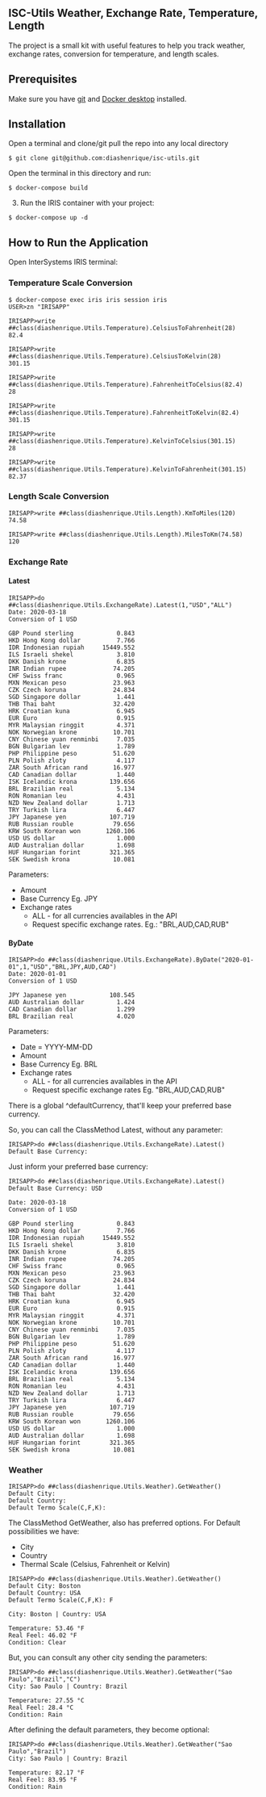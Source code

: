 ## ISC-Utils Weather, Exchange Rate, Temperature, Length
The project is a small kit with useful features to help you track weather, exchange rates, conversion for temperature, and length scales.

## Prerequisites
Make sure you have [git](https://git-scm.com/book/en/v2/Getting-Started-Installing-Git) and [Docker desktop](https://www.docker.com/products/docker-desktop) installed.

## Installation 

Open a terminal and clone/git pull the repo into any local directory

```
$ git clone git@github.com:diashenrique/isc-utils.git
```

Open the terminal in this directory and run:

```
$ docker-compose build
```

3. Run the IRIS container with your project:

```
$ docker-compose up -d
```

## How to Run the Application

Open InterSystems IRIS terminal:


### Temperature Scale Conversion
```
$ docker-compose exec iris iris session iris
USER>zn "IRISAPP"

IRISAPP>write ##class(diashenrique.Utils.Temperature).CelsiusToFahrenheit(28)
82.4

IRISAPP>write ##class(diashenrique.Utils.Temperature).CelsiusToKelvin(28)
301.15

IRISAPP>write ##class(diashenrique.Utils.Temperature).FahrenheitToCelsius(82.4)
28

IRISAPP>write ##class(diashenrique.Utils.Temperature).FahrenheitToKelvin(82.4)
301.15

IRISAPP>write ##class(diashenrique.Utils.Temperature).KelvinToCelsius(301.15)
28

IRISAPP>write ##class(diashenrique.Utils.Temperature).KelvinToFahrenheit(301.15)
82.37
```

### Length Scale Conversion

```
IRISAPP>write ##class(diashenrique.Utils.Length).KmToMiles(120)
74.58

IRISAPP>write ##class(diashenrique.Utils.Length).MilesToKm(74.58)
120
```

### Exchange Rate

#### Latest
```
IRISAPP>do ##class(diashenrique.Utils.ExchangeRate).Latest(1,"USD","ALL")
Date: 2020-03-18
Conversion of 1 USD

GBP Pound sterling            0.843
HKD Hong Kong dollar          7.766
IDR Indonesian rupiah     15449.552
ILS Israeli shekel            3.810
DKK Danish krone              6.835
INR Indian rupee             74.205
CHF Swiss franc               0.965
MXN Mexican peso             23.963
CZK Czech koruna             24.834
SGD Singapore dollar          1.441
THB Thai baht                32.420
HRK Croatian kuna             6.945
EUR Euro                      0.915
MYR Malaysian ringgit         4.371
NOK Norwegian krone          10.701
CNY Chinese yuan renminbi     7.035
BGN Bulgarian lev             1.789
PHP Philippine peso          51.620
PLN Polish zloty              4.117
ZAR South African rand       16.977
CAD Canadian dollar           1.440
ISK Icelandic krona         139.656
BRL Brazilian real            5.134
RON Romanian leu              4.431
NZD New Zealand dollar        1.713
TRY Turkish lira              6.447
JPY Japanese yen            107.719
RUB Russian rouble           79.656
KRW South Korean won       1260.106
USD US dollar                 1.000
AUD Australian dollar         1.698
HUF Hungarian forint        321.365
SEK Swedish krona            10.081
```
Parameters:
* Amount
* Base Currency Eg. JPY
* Exchange rates
  * ALL - for all currencies availables in the API
  * Request specific exchange rates. Eg.: "BRL,AUD,CAD,RUB"

#### ByDate

```
IRISAPP>do ##class(diashenrique.Utils.ExchangeRate).ByDate("2020-01-01",1,"USD","BRL,JPY,AUD,CAD")
Date: 2020-01-01
Conversion of 1 USD

JPY Japanese yen            108.545
AUD Australian dollar         1.424
CAD Canadian dollar           1.299
BRL Brazilian real            4.020
```
Parameters:
* Date = YYYY-MM-DD
* Amount
* Base Currency Eg. BRL
* Exchange rates
  * ALL - for all currencies availables in the API
  * Request specific exchange rates Eg. "BRL,AUD,CAD,RUB"
  
There is a global ^defaultCurrency, that'll keep your preferred base currency. 

So, you can call the ClassMethod Latest, without any parameter:
```
IRISAPP>do ##class(diashenrique.Utils.ExchangeRate).Latest()
Default Base Currency: 
```

Just inform your preferred base currency: 
```
IRISAPP>do ##class(diashenrique.Utils.ExchangeRate).Latest()
Default Base Currency: USD

Date: 2020-03-18
Conversion of 1 USD

GBP Pound sterling            0.843
HKD Hong Kong dollar          7.766
IDR Indonesian rupiah     15449.552
ILS Israeli shekel            3.810
DKK Danish krone              6.835
INR Indian rupee             74.205
CHF Swiss franc               0.965
MXN Mexican peso             23.963
CZK Czech koruna             24.834
SGD Singapore dollar          1.441
THB Thai baht                32.420
HRK Croatian kuna             6.945
EUR Euro                      0.915
MYR Malaysian ringgit         4.371
NOK Norwegian krone          10.701
CNY Chinese yuan renminbi     7.035
BGN Bulgarian lev             1.789
PHP Philippine peso          51.620
PLN Polish zloty              4.117
ZAR South African rand       16.977
CAD Canadian dollar           1.440
ISK Icelandic krona         139.656
BRL Brazilian real            5.134
RON Romanian leu              4.431
NZD New Zealand dollar        1.713
TRY Turkish lira              6.447
JPY Japanese yen            107.719
RUB Russian rouble           79.656
KRW South Korean won       1260.106
USD US dollar                 1.000
AUD Australian dollar         1.698
HUF Hungarian forint        321.365
SEK Swedish krona            10.081
```
### Weather

```
IRISAPP>do ##class(diashenrique.Utils.Weather).GetWeather()
Default City: 
Default Country: 
Default Termo Scale(C,F,K): 
```
The ClassMethod GetWeather, also has preferred options. For Default possibilities we have: 
* City
* Country
* Thermal Scale (Celsius, Fahrenheit or Kelvin)

```
IRISAPP>do ##class(diashenrique.Utils.Weather).GetWeather()
Default City: Boston
Default Country: USA
Default Termo Scale(C,F,K): F

City: Boston | Country: USA

Temperature: 53.46 °F
Real Feel: 46.02 °F
Condition: Clear
```

But, you can consult any other city sending the parameters:
```
IRISAPP>do ##class(diashenrique.Utils.Weather).GetWeather("Sao Paulo","Brazil","C")
City: Sao Paulo | Country: Brazil

Temperature: 27.55 °C
Real Feel: 28.4 °C
Condition: Rain
```

After defining the default parameters, they become optional:
```
IRISAPP>do ##class(diashenrique.Utils.Weather).GetWeather("Sao Paulo","Brazil")
City: Sao Paulo | Country: Brazil

Temperature: 82.17 °F
Real Feel: 83.95 °F
Condition: Rain
```
